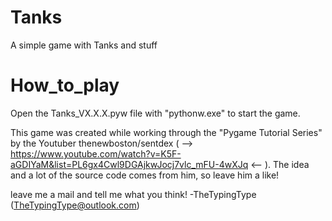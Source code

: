 # Tanks
A simple game with Tanks and stuff

# How_to_play
Open the Tanks_VX.X.X.pyw file with "pythonw.exe" to start the game.

This game was created while working through the "Pygame Tutorial Series" by the Youtuber thenewboston/sentdex ( --> https://www.youtube.com/watch?v=K5F-aGDIYaM&list=PL6gx4Cwl9DGAjkwJocj7vlc_mFU-4wXJq <-- ). The idea and a lot of the source code comes from him, so leave him a like!

leave me a mail and tell me what you think!
-TheTypingType 
(TheTypingType@outlook.com)
